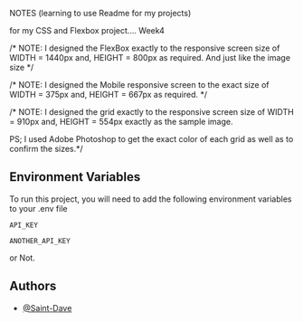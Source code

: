 
NOTES (learning to use Readme for my projects)

for my CSS and Flexbox project.... Week4

/* NOTE:
I designed the FlexBox exactly to the responsive screen size of
WIDTH = 1440px and,
HEIGHT = 800px
as required. And just like the image size */

/* NOTE:
I designed the Mobile responsive screen to the exact size of
WIDTH = 375px and,
HEIGHT = 667px
as required. */

/* NOTE:
I designed the grid exactly to the responsive screen size of
WIDTH = 910px and,
HEIGHT = 554px
exactly as the sample image.

PS; I used Adobe Photoshop to get the exact color of each grid as well as to confirm the sizes.*/
## Environment Variables

To run this project, you will need to add the following environment variables to your .env file

`API_KEY`

`ANOTHER_API_KEY`

or Not.
## Authors

- [@Saint-Dave](https://www.github.com/saint-dave)

